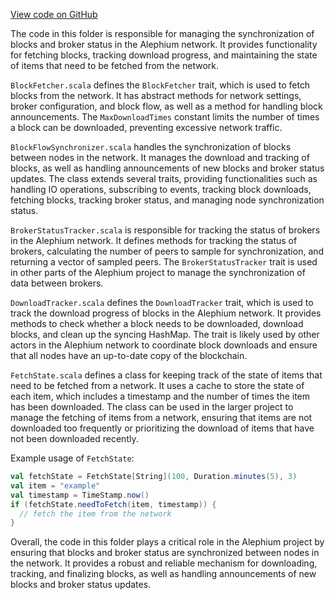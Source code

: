 [View code on GitHub](https://github.com/alephium/alephium/.autodoc/docs/json/flow/src/main/scala/org/alephium/flow/network/sync)

The code in this folder is responsible for managing the synchronization of blocks and broker status in the Alephium network. It provides functionality for fetching blocks, tracking download progress, and maintaining the state of items that need to be fetched from the network.

`BlockFetcher.scala` defines the `BlockFetcher` trait, which is used to fetch blocks from the network. It has abstract methods for network settings, broker configuration, and block flow, as well as a method for handling block announcements. The `MaxDownloadTimes` constant limits the number of times a block can be downloaded, preventing excessive network traffic.

`BlockFlowSynchronizer.scala` handles the synchronization of blocks between nodes in the network. It manages the download and tracking of blocks, as well as handling announcements of new blocks and broker status updates. The class extends several traits, providing functionalities such as handling IO operations, subscribing to events, tracking block downloads, fetching blocks, tracking broker status, and managing node synchronization status.

`BrokerStatusTracker.scala` is responsible for tracking the status of brokers in the Alephium network. It defines methods for tracking the status of brokers, calculating the number of peers to sample for synchronization, and returning a vector of sampled peers. The `BrokerStatusTracker` trait is used in other parts of the Alephium project to manage the synchronization of data between brokers.

`DownloadTracker.scala` defines the `DownloadTracker` trait, which is used to track the download progress of blocks in the Alephium network. It provides methods to check whether a block needs to be downloaded, download blocks, and clean up the syncing HashMap. The trait is likely used by other actors in the Alephium network to coordinate block downloads and ensure that all nodes have an up-to-date copy of the blockchain.

`FetchState.scala` defines a class for keeping track of the state of items that need to be fetched from a network. It uses a cache to store the state of each item, which includes a timestamp and the number of times the item has been downloaded. The class can be used in the larger project to manage the fetching of items from a network, ensuring that items are not downloaded too frequently or prioritizing the download of items that have not been downloaded recently.

Example usage of `FetchState`:

```scala
val fetchState = FetchState[String](100, Duration.minutes(5), 3)
val item = "example"
val timestamp = TimeStamp.now()
if (fetchState.needToFetch(item, timestamp)) {
  // fetch the item from the network
}
```

Overall, the code in this folder plays a critical role in the Alephium project by ensuring that blocks and broker status are synchronized between nodes in the network. It provides a robust and reliable mechanism for downloading, tracking, and finalizing blocks, as well as handling announcements of new blocks and broker status updates.
